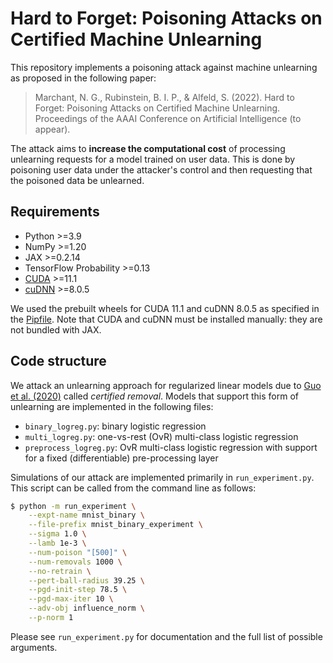 # Hard to Forget: Poisoning Attacks on Certified Machine Unlearning

This repository implements a poisoning attack against machine unlearning as proposed in the following paper:

> Marchant, N. G., Rubinstein, B. I. P., & Alfeld, S. (2022). Hard to Forget: Poisoning Attacks on Certified Machine 
Unlearning. Proceedings of the AAAI Conference on Artificial Intelligence (to appear).

The attack aims to **increase the computational cost** of processing unlearning requests for a model trained on 
user data. This is done by poisoning user data under the attacker's control and then requesting that the 
poisoned data be unlearned. 

## Requirements

* Python >=3.9
* NumPy >=1.20
* JAX >=0.2.14
* TensorFlow Probability >=0.13
* [CUDA](https://developer.nvidia.com/cuda-downloads) >=11.1
* [cuDNN](https://developer.nvidia.com/cudnn) >=8.0.5

We used the prebuilt wheels for CUDA 11.1 and cuDNN 8.0.5 as specified in the [Pipfile](Pipfile). 
Note that CUDA and cuDNN must be installed manually: they are not bundled with JAX.

## Code structure

We attack an unlearning approach for regularized linear models due to [Guo et al. (2020)](http://proceedings.mlr.press/v119/guo20c) 
called _certified removal_. Models that support this form of unlearning are implemented in the following files:

* `binary_logreg.py`: binary logistic regression
* `multi_logreg.py`: one-vs-rest (OvR) multi-class logistic regression
* `preprocess_logreg.py`: OvR multi-class logistic regression with support for a fixed (differentiable) pre-processing 
layer

Simulations of our attack are implemented primarily in `run_experiment.py`. 
This script can be called from the command line as follows:

```bash
$ python -m run_experiment \
    --expt-name mnist_binary \
    --file-prefix mnist_binary_experiment \
    --sigma 1.0 \
    --lamb 1e-3 \
    --num-poison "[500]" \
    --num-removals 1000 \
    --no-retrain \
    --pert-ball-radius 39.25 \
    --pgd-init-step 78.5 \
    --pgd-max-iter 10 \
    --adv-obj influence_norm \
    --p-norm 1
```

Please see `run_experiment.py` for documentation and the full list of possible arguments.
